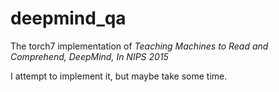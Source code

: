 # deepmind_qa

The torch7 implementation of *Teaching Machines to Read and Comprehend, DeepMind, In NIPS 2015*

I attempt to implement it, but maybe take some time.
